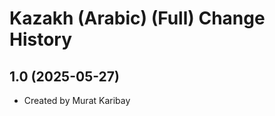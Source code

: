Kazakh (Arabic) (Full) Change History
====================

1.0 (2025-05-27)
----------------
* Created by Murat Karibay
